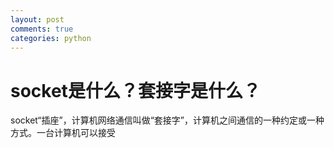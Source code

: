 ```yaml
---
layout: post
comments: true
categories: python
---
```

<script type="text/x-mathjax-config">
  MathJax.Hub.Config({
    tex2jax: {
      skipTags: ['script', 'noscript', 'style', 'textarea', 'pre'],
      inlineMath: [['$','$']]
    }
  });
</script>
<script src='https://cdnjs.cloudflare.com/ajax/libs/mathjax/2.7.5/latest.js?config=TeX-MML-AM_CHTML' async></script>

# socket是什么？套接字是什么？

socket“插座”，计算机网络通信叫做“套接字”，计算机之间通信的一种约定或一种方式。一台计算机可以接受